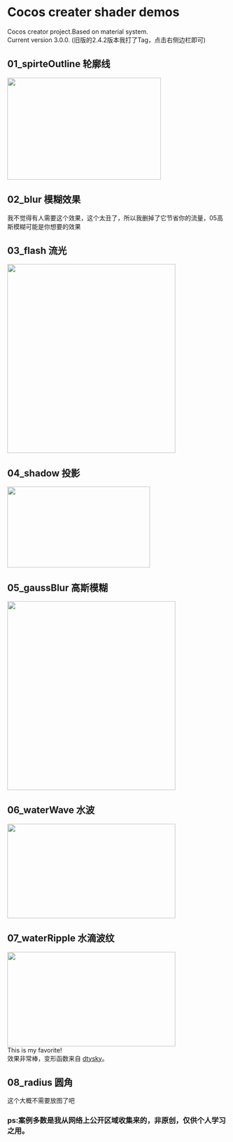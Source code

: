 # Cocos creater shader demos
Cocos creator project.Based on material system.<br />
Current version 3.0.0.
(旧版的2.4.2版本我打了Tag，点击右侧边栏即可)


## 01_spirteOutline 轮廓线
<img src="https://github.com/yansixing/cocos-shader-demo/blob/master/preview/spriteOutline.png" width="351px" height="233px"></img>
## 02_blur 模糊效果
我不觉得有人需要这个效果，这个太丑了，所以我删掉了它节省你的流量，05高斯模糊可能是你想要的效果
## 03_flash 流光
<img src="https://github.com/yansixing/cocos-shader-demo/blob/master/preview/flash.png" width="384px" height="432px"></img>
## 04_shadow 投影
<img src="https://github.com/yansixing/cocos-shader-demo/blob/master/preview/shadow.png" width="326px" height="185px"></img>
## 05_gaussBlur 高斯模糊
<img src="https://github.com/yansixing/cocos-shader-demo/blob/master/preview/gaussBlur.png" width="384px" height="432px"></img>
## 06_waterWave 水波
<img src="https://github.com/yansixing/cocos-shader-demo/blob/master/preview/waterWave.gif" width="384px" height="216px"></img>
## 07_waterRipple 水滴波纹
<img src="https://github.com/yansixing/cocos-shader-demo/blob/master/preview/waterRipple.gif" width="384px" height="216px"></img>
<br />
This is my favorite! <br />
效果非常棒，变形函数来自 <a href="http://dtysky.moe/article/Skill-2018_07_01_a">dtysky</a>。
## 08_radius 圆角
这个大概不需要放图了吧

### ps:案例多数是我从网络上公开区域收集来的，非原创，仅供个人学习之用。
